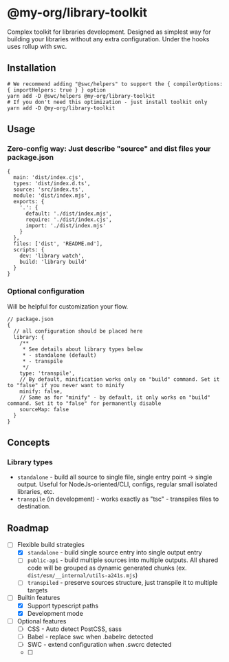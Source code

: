 # @my-org/library-toolkit

Complex toolkit for libraries development.
Designed as simplest way for building your libraries without any extra configuration.
Under the hooks uses rollup with swc.

## Installation

```shell
# We recommend adding "@swc/helpers" to support the { compilerOptions: { importHelpers: true } } option
yarn add -D @swc/helpers @my-org/library-toolkit
# If you don't need this optimization - just install toolkit only
yarn add -D @my-org/library-toolkit
```

## Usage

### Zero-config way: Just describe "source" and dist files your package.json

```json5
{
  main: 'dist/index.cjs',
  types: 'dist/index.d.ts',
  source: 'src/index.ts',
  module: 'dist/index.mjs',
  exports: {
    '.': {
      default: './dist/index.mjs',
      require: './dist/index.cjs',
      import: './dist/index.mjs'
    }
  },
  files: ['dist', 'README.md'],
  scripts: {
    dev: 'library watch',
    build: 'library build'
  }
}
```

### Optional configuration

Will be helpful for customization your flow.

```json5
// package.json
{
  // all configuration should be placed here
  library: {
    /**
     * See details about library types below
     * - standalone (default)
     * - transpile
     */
    type: 'transpile',
    // By default, minification works only on "build" command. Set it to "false" if you never want to minify
    minify: false,
    // Same as for "minify" - by default, it only works on "build" command. Set it to "false" for permanently disable
    sourceMap: false
  }
}
```

## Concepts

### Library types

- `standalone` - build all source to single file, single entry point -> single output.
  Useful for NodeJs-oriented/CLI, configs, regular small isolated libraries, etc.
- `transpile` (in development) - works exactly as "tsc" - transpiles files to destination.

## Roadmap

- [ ] Flexible build strategies
  - [x] `standalone` - build single source entry into single output entry
  - [ ] `public-api` - build multiple sources into multiple outputs.
        All shared code will be grouped as dynamic generated chunks (ex. `dist/esm/__internal/utils-a241s.mjs`)
  - [ ] `transpiled` - preserve sources structure, just transpile it to multiple targets
- [ ] Builtin features
  - [x] Support typescript paths
  - [x] Development mode
- [ ] Optional features
  - [ ] CSS - Auto detect PostCSS, sass
  - [ ] Babel - replace swc when .babelrc detected
  - [ ] SWC - extend configuration when .swcrc detected
  - [ ]
